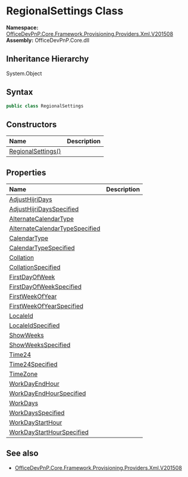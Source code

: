 # RegionalSettings Class
  

**Namespace:** [OfficeDevPnP.Core.Framework.Provisioning.Providers.Xml.V201508](OfficeDevPnP.Core.Framework.Provisioning.Providers.Xml.V201508.md)  
**Assembly:** OfficeDevPnP.Core.dll  
## Inheritance Hierarchy
System.Object  
## Syntax
```C#
public class RegionalSettings
```
## Constructors
|**Name**|**Description**|
|:-----|:-----|
| [RegionalSettings()](OfficeDevPnP.Core.Framework.Provisioning.Providers.Xml.V201508.RegionalSettings.ctor1.md) |  
## Properties
|**Name**|**Description**|
|:-----|:-----|
| [AdjustHijriDays](OfficeDevPnP.Core.Framework.Provisioning.Providers.Xml.V201508.RegionalSettings.AdjustHijriDays.md) | 
| [AdjustHijriDaysSpecified](OfficeDevPnP.Core.Framework.Provisioning.Providers.Xml.V201508.RegionalSettings.AdjustHijriDaysSpecified.md) | 
| [AlternateCalendarType](OfficeDevPnP.Core.Framework.Provisioning.Providers.Xml.V201508.RegionalSettings.AlternateCalendarType.md) | 
| [AlternateCalendarTypeSpecified](OfficeDevPnP.Core.Framework.Provisioning.Providers.Xml.V201508.RegionalSettings.AlternateCalendarTypeSpecified.md) | 
| [CalendarType](OfficeDevPnP.Core.Framework.Provisioning.Providers.Xml.V201508.RegionalSettings.CalendarType.md) | 
| [CalendarTypeSpecified](OfficeDevPnP.Core.Framework.Provisioning.Providers.Xml.V201508.RegionalSettings.CalendarTypeSpecified.md) | 
| [Collation](OfficeDevPnP.Core.Framework.Provisioning.Providers.Xml.V201508.RegionalSettings.Collation.md) | 
| [CollationSpecified](OfficeDevPnP.Core.Framework.Provisioning.Providers.Xml.V201508.RegionalSettings.CollationSpecified.md) | 
| [FirstDayOfWeek](OfficeDevPnP.Core.Framework.Provisioning.Providers.Xml.V201508.RegionalSettings.FirstDayOfWeek.md) | 
| [FirstDayOfWeekSpecified](OfficeDevPnP.Core.Framework.Provisioning.Providers.Xml.V201508.RegionalSettings.FirstDayOfWeekSpecified.md) | 
| [FirstWeekOfYear](OfficeDevPnP.Core.Framework.Provisioning.Providers.Xml.V201508.RegionalSettings.FirstWeekOfYear.md) | 
| [FirstWeekOfYearSpecified](OfficeDevPnP.Core.Framework.Provisioning.Providers.Xml.V201508.RegionalSettings.FirstWeekOfYearSpecified.md) | 
| [LocaleId](OfficeDevPnP.Core.Framework.Provisioning.Providers.Xml.V201508.RegionalSettings.LocaleId.md) | 
| [LocaleIdSpecified](OfficeDevPnP.Core.Framework.Provisioning.Providers.Xml.V201508.RegionalSettings.LocaleIdSpecified.md) | 
| [ShowWeeks](OfficeDevPnP.Core.Framework.Provisioning.Providers.Xml.V201508.RegionalSettings.ShowWeeks.md) | 
| [ShowWeeksSpecified](OfficeDevPnP.Core.Framework.Provisioning.Providers.Xml.V201508.RegionalSettings.ShowWeeksSpecified.md) | 
| [Time24](OfficeDevPnP.Core.Framework.Provisioning.Providers.Xml.V201508.RegionalSettings.Time24.md) | 
| [Time24Specified](OfficeDevPnP.Core.Framework.Provisioning.Providers.Xml.V201508.RegionalSettings.Time24Specified.md) | 
| [TimeZone](OfficeDevPnP.Core.Framework.Provisioning.Providers.Xml.V201508.RegionalSettings.TimeZone.md) | 
| [WorkDayEndHour](OfficeDevPnP.Core.Framework.Provisioning.Providers.Xml.V201508.RegionalSettings.WorkDayEndHour.md) | 
| [WorkDayEndHourSpecified](OfficeDevPnP.Core.Framework.Provisioning.Providers.Xml.V201508.RegionalSettings.WorkDayEndHourSpecified.md) | 
| [WorkDays](OfficeDevPnP.Core.Framework.Provisioning.Providers.Xml.V201508.RegionalSettings.WorkDays.md) | 
| [WorkDaysSpecified](OfficeDevPnP.Core.Framework.Provisioning.Providers.Xml.V201508.RegionalSettings.WorkDaysSpecified.md) | 
| [WorkDayStartHour](OfficeDevPnP.Core.Framework.Provisioning.Providers.Xml.V201508.RegionalSettings.WorkDayStartHour.md) | 
| [WorkDayStartHourSpecified](OfficeDevPnP.Core.Framework.Provisioning.Providers.Xml.V201508.RegionalSettings.WorkDayStartHourSpecified.md) | 
## See also
- [OfficeDevPnP.Core.Framework.Provisioning.Providers.Xml.V201508](OfficeDevPnP.Core.Framework.Provisioning.Providers.Xml.V201508.md)
